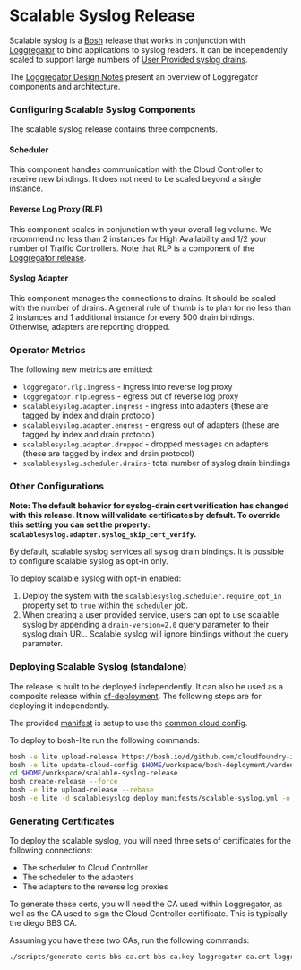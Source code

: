 # Scalable Syslog Release

Scalable syslog is a [Bosh][bosh] release that works in conjunction with
[Loggregator][loggregator] to bind applications to syslog readers. It can be
independently scaled to support large numbers of [User Provided syslog
drains][syslog-drain-docs].

The [Loggregator Design Notes][loggregator-design-notes] present an overview
of Loggregator components and architecture.

### Configuring Scalable Syslog Components

The scalable syslog release contains three components.

#### Scheduler

This component handles communication with the Cloud Controller to receive new
bindings. It does not need to be scaled beyond a single instance.

#### Reverse Log Proxy (RLP)

This component scales in conjunction with your overall log volume. We
recommend no less than 2 instances for High Availability and 1/2 your number
of Traffic Controllers. Note that RLP is a component of the [Loggregator
release][loggregator].

#### Syslog Adapter

This component manages the connections to drains. It should be scaled with the
number of drains. A general rule of thumb is to plan for no less than 2
instances and 1 additional instance for every 500 drain bindings. Otherwise,
adapters are reporting dropped.

### Operator Metrics

The following new metrics are emitted:

- `loggregator.rlp.ingress` - ingress into reverse log proxy
- `loggregatopr.rlp.egress` - egress out of reverse log proxy
- `scalablesyslog.adapter.ingress` - ingress into adapters (these are tagged by index and drain protocol)
- `scalablesyslog.adapter.engress` - engress out of adapters (these are tagged by index and drain protocol)
- `scalablesyslog.adapter.dropped` - dropped messages on adapters (these are tagged by index and drain protocol)
- `scalablesyslog.scheduler.drains`- total number of syslog drain bindings

### Other Configurations

**Note: The default behavior for syslog-drain cert verification has changed
with this release. It now will validate certificates by default. To override
this setting you can set the property:
`scalablesyslog.adapter.syslog_skip_cert_verify`.**

By default, scalable syslog services all syslog drain bindings. It is possible
to configure scalable syslog as opt-in only.

To deploy scalable syslog with opt-in enabled:

1. Deploy the system with the `scalablesyslog.scheduler.require_opt_in`
   property set to `true` within the `scheduler` job.
1. When creating a user provided service, users can opt to use scalable syslog
   by appending a `drain-version=2.0` query parameter to their syslog drain
   URL. Scalable syslog will ignore bindings without the query parameter.

### Deploying Scalable Syslog (standalone)

The release is built to be deployed independently. It can also be used as a
composite release within [cf-deployment][cf-deployment]. The following steps
are for deploying it independently.

The provided [manifest][sample-manifest] is setup to use the [common cloud
config][common-cloud-config].

To deploy to bosh-lite run the following commands:

```bash
bosh -e lite upload-release https://bosh.io/d/github.com/cloudfoundry-incubator/consul-release
bosh -e lite update-cloud-config $HOME/workspace/bosh-deployment/warden/cloud-config.yml
cd $HOME/workspace/scalable-syslog-release
bosh create-release --force
bosh -e lite upload-release --rebase
bosh -e lite -d scalablesyslog deploy manifests/scalable-syslog.yml -o manifests/fake-ops.yml --vars-store=/tmp/bosh-lite-ss.yml
```

### Generating Certificates

To deploy the scalable syslog, you will need three sets of certificates for
the following connections:

- The scheduler to Cloud Controller
- The scheduler to the adapters
- The adapters to the reverse log proxies

To generate these certs, you will need the CA used within Loggregator, as well
as the CA used to sign the Cloud Controller certificate. This is typically
the diego BBS CA.

Assuming you have these two CAs, run the following commands:

```bash
./scripts/generate-certs bbs-ca.crt bbs-ca.key loggregator-ca.crt loggregator-ca.key
```

[bosh]:                     https://bosh.io
[loggregator]:              https://code.cloudfoundry.org/loggregator
[loggregator-design-notes]: https://code.cloudfoundry.org/loggregator/tree/develop/docs/loggregator-design.md
[syslog-drain-docs]:        https://docs.cloudfoundry.org/devguide/services/log-management.html
[cf-deployment]:            https://code.cloudfoundry.org/cf-deployment
[sample-manifest]:          https://code.cloudfoundry.org/scalable-syslog-release/blob/master/manifests/scalable-syslog.yml
[common-cloud-config]:      https://code.cloudfoundry.org/bosh-deployment/blob/master/warden/cloud-config.yml
